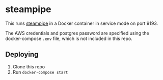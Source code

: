 # steampipe

This runs [steampipe](https://steampipe.io/) in a Docker container in service mode on port 9193.

The AWS credentials and postgres password are specified using the docker-compose `.env` file,
which is not included in this repo.

## Deploying

1. Clone this repo
2. Run `docker-compose start`
